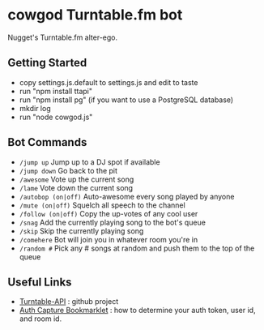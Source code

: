 cowgod Turntable.fm bot
=======================

Nugget's Turntable.fm alter-ego.

Getting Started
---------------

* copy settings.js.default to settings.js and edit to taste
* run "npm install ttapi"
* run "npm install pg" (if you want to use a PostgreSQL database)
* mkdir log
* run "node cowgod.js"

Bot Commands
------------

* `/jump up` Jump up to a DJ spot if available
* `/jump down` Go back to the pit
* `/awesome` Vote up the current song
* `/lame` Vote down the current song
* `/autobop (on|off)` Auto-awesome every song played by anyone
* `/mute (on|off)` Squelch all speech to the channel
* `/follow (on|off)` Copy the up-votes of any cool user
* `/snag` Add the currently playing song to the bot's queue
* `/skip` Skip the currently playing song
* `/comehere` Bot will join you in whatever room you're in
* `/random #` Pick any # songs at random and push them to the top of the queue

Useful Links
------------

* [Turntable-API](https://github.com/alaingilbert/Turntable-API) : github project
* [Auth Capture Bookmarklet](http://alaingilbert.github.com/Turntable-API/bookmarklet.html) : how to determine your auth token, user id, and room id.

